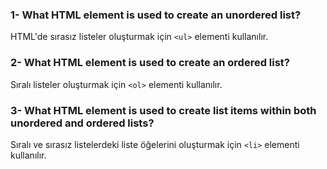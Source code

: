 ### 1- What HTML element is used to create an unordered list? 

HTML'de sırasız listeler oluşturmak için `<ul>` elementi kullanılır.

### 2- What HTML element is used to create an ordered list? 


Sıralı listeler oluşturmak için `<ol>` elementi kullanılır.

### 3- What HTML element is used to create list items within both unordered and ordered lists?

Sıralı ve sırasız listelerdeki liste öğelerini oluşturmak için `<li>` elementi kullanılır.

